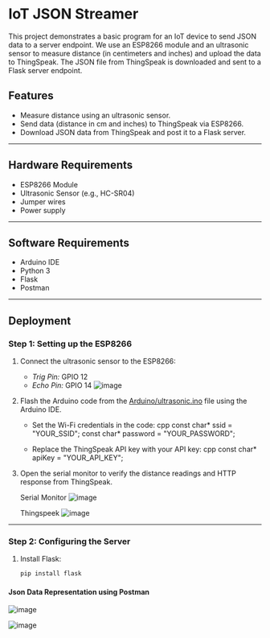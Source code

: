 # IoT JSON Streamer

This project demonstrates a basic program for an IoT device to send JSON data to a server endpoint. We use an ESP8266 module and an ultrasonic sensor to measure distance (in centimeters and inches) and upload the data to ThingSpeak. The JSON file from ThingSpeak is downloaded and sent to a Flask server endpoint.

## Features
- Measure distance using an ultrasonic sensor.
- Send data (distance in cm and inches) to ThingSpeak via ESP8266.
- Download JSON data from ThingSpeak and post it to a Flask server.

---

## Hardware Requirements
- ESP8266 Module
- Ultrasonic Sensor (e.g., HC-SR04)
- Jumper wires
- Power supply

---

## Software Requirements
- Arduino IDE
- Python 3
- Flask
- Postman

---

## Deployment

### Step 1: Setting up the ESP8266
1. Connect the ultrasonic sensor to the ESP8266:
   - *Trig Pin:* GPIO 12
   - *Echo Pin:* GPIO 14
     ![image](https://github.com/user-attachments/assets/fdb566c7-1114-48fa-8f30-570e1ecd1182)

2. Flash the Arduino code from the [Arduino/ultrasonic.ino](./Arduino/ultrasonic.ino) file using the Arduino IDE.
   - Set the Wi-Fi credentials in the code:
     cpp
     const char* ssid = "YOUR_SSID";
     const char* password = "YOUR_PASSWORD";
     
   - Replace the ThingSpeak API key with your API key:
     cpp
     const char* apiKey = "YOUR_API_KEY";
     
3. Open the serial monitor to verify the distance readings and HTTP response from ThingSpeak.

   Serial Monitor
   ![image](https://github.com/user-attachments/assets/dab2e10d-5d12-4971-b7fa-72dbd3282f36)

   Thingspeek
   ![image](https://github.com/user-attachments/assets/dea9dc07-650a-4a6a-b42f-8d57018a0d1e)
---

### Step 2: Configuring the Server
1. Install Flask:
   ```bash    
   pip install flask
#### Json Data Representation using Postman
![image](https://github.com/user-attachments/assets/30b4f010-1c97-4410-83fc-3f84c4c1196d)

![image](https://github.com/user-attachments/assets/51c5c37f-7ae0-40a7-9002-aa63d2d19ee9)

